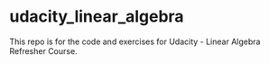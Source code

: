 # udacity_linear_algebra

This repo is for the code and exercises for Udacity - Linear Algebra Refresher Course.

